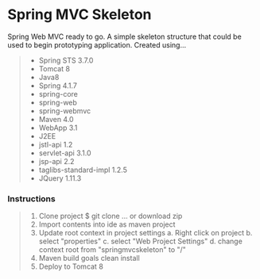 # Spring MVC Skeleton

Spring Web MVC ready to go. 
A simple skeleton structure that could be used to begin prototyping application. 
Created using...

>  - Spring STS 3.7.0
>  - Tomcat 8
>  - Java8
>  - Spring 4.1.7
>   - spring-core
>   - spring-web
>   - spring-webmvc
>  - Maven 4.0
>  - WebApp 3.1
>  - J2EE
>   - jstl-api 1.2
>   - servlet-api 3.1.0
>   - jsp-api 2.2
>   - taglibs-standard-impl 1.2.5
>  - JQuery 1.11.3

### Instructions
> 1. Clone project
>         $ git clone ...
>            or
>         download zip          
> 2. Import contents into ide as maven project
> 3. Update root context in project settings
>          a. Right click on project
>          b. select "properties"
>          c. select "Web Project Settings"
>          d. change context root from "springmvcskeleton" to "/"
> 4. Maven build goals
>           clean install
> 5. Deploy to Tomcat 8
